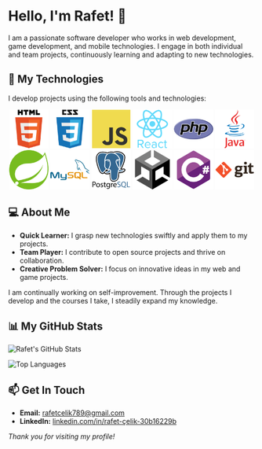 # Hello, I'm Rafet! 👋

I am a passionate software developer who works in web development, game development, and mobile technologies. I engage in both individual and team projects, continuously learning and adapting to new technologies.

## 🚀 My Technologies

I develop projects using the following tools and technologies:

<p align="center">
  <img src="https://raw.githubusercontent.com/devicons/devicon/master/icons/html5/html5-original-wordmark.svg" alt="HTML5" width="80" height="80"/>
  <img src="https://raw.githubusercontent.com/devicons/devicon/master/icons/css3/css3-original-wordmark.svg" alt="CSS3" width="80" height="80"/>
  <img src="https://raw.githubusercontent.com/devicons/devicon/master/icons/javascript/javascript-original.svg" alt="JavaScript" width="80" height="80"/>
  <img src="https://raw.githubusercontent.com/devicons/devicon/master/icons/react/react-original-wordmark.svg" alt="React" width="80" height="80"/>
  <img src="https://raw.githubusercontent.com/devicons/devicon/master/icons/php/php-original.svg" alt="PHP" width="80" height="80"/>
  <img src="https://raw.githubusercontent.com/devicons/devicon/master/icons/java/java-original-wordmark.svg" alt="Java" width="80" height="80"/>
  <img src="https://raw.githubusercontent.com/devicons/devicon/master/icons/spring/spring-original.svg" alt="Spring Boot" width="80" height="80"/>
  <img src="https://raw.githubusercontent.com/devicons/devicon/master/icons/mysql/mysql-original-wordmark.svg" alt="MySQL" width="80" height="80"/>
  <img src="https://raw.githubusercontent.com/devicons/devicon/master/icons/postgresql/postgresql-original-wordmark.svg" alt="PostgreSQL" width="80" height="80"/>
  <img src="https://raw.githubusercontent.com/devicons/devicon/master/icons/unity/unity-original.svg" alt="Unity" width="80" height="80"/>
  <img src="https://raw.githubusercontent.com/devicons/devicon/master/icons/csharp/csharp-original.svg" alt="C#" width="80" height="80"/>
  <img src="https://raw.githubusercontent.com/devicons/devicon/master/icons/git/git-original-wordmark.svg" alt="Git" width="80" height="80"/>
</p>

## 💻 About Me

- **Quick Learner:** I grasp new technologies swiftly and apply them to my projects.
- **Team Player:** I contribute to open source projects and thrive on collaboration.
- **Creative Problem Solver:** I focus on innovative ideas in my web and game projects.

I am continually working on self-improvement. Through the projects I develop and the courses I take, I steadily expand my knowledge.

## 📊 My GitHub Stats

![Rafet's GitHub Stats](https://github-readme-stats.vercel.app/api?username=rafettcelikk&show_icons=true&theme=radical)

![Top Languages](https://github-readme-stats.vercel.app/api/top-langs/?username=rafettcelikk&layout=compact&theme=radical)

## 📫 Get In Touch

- **Email:** [rafetcelik789@gmail.com](mailto:rafetcelik789@gmail.com)
- **LinkedIn:** [linkedin.com/in/rafet-çelik-30b16229b](https://linkedin.com/in/rafet-çelik-30b16229b)

_Thank you for visiting my profile!_
